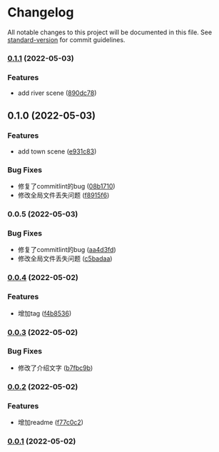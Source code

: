 # Changelog

All notable changes to this project will be documented in this file. See [standard-version](https://github.com/conventional-changelog/standard-version) for commit guidelines.

### [0.1.1](https://github.com/JerryLi95/godot-arpg/compare/v0.1.0...v0.1.1) (2022-05-03)


### Features

* add river scene ([890dc78](https://github.com/JerryLi95/godot-arpg/commit/890dc7856475cd551ce9fb2e29a0c52195eb83c8))

## 0.1.0 (2022-05-03)


### Features

* add town scene ([e931c83](https://github.com/JerryLi95/godot-arpg/commit/e931c835e517eb12a0feef77657653e78270bb86))


### Bug Fixes

* 修复了commitlint的bug ([08b1710](https://github.com/JerryLi95/godot-arpg/commit/08b171035f25400cf032aea78112fe557891a9e6))
* 修改全局文件丢失问题 ([f8915f6](https://github.com/JerryLi95/godot-arpg/commit/f8915f6d95fcea52df48a992e7f1e2a43de66e71))

### 0.0.5 (2022-05-03)


### Bug Fixes

* 修复了commitlint的bug ([aa4d3fd](https://github.com/JerryLi95/godot-arpg/commit/aa4d3fd183b59b685f1e7d4834064b6cdbf996d1))
* 修改全局文件丢失问题 ([c5badaa](https://github.com/JerryLi95/godot-arpg/commit/c5badaa1b61a6a16758f241fed755821586a1495))

### [0.0.4](https://github.com/JerryLi95/godot-arpg/compare/v0.0.3...v0.0.4) (2022-05-02)


### Features

* 增加tag ([f4b8536](https://github.com/JerryLi95/godot-arpg/commit/f4b85362a70c06a9cee7d32e0bacf492693f6fb7))

### [0.0.3](https://github.com/JerryLi95/godot-arpg/compare/v0.0.2...v0.0.3) (2022-05-02)


### Bug Fixes

* 修改了介绍文字 ([b7fbc9b](https://github.com/JerryLi95/godot-arpg/commit/b7fbc9b78a66e2febe13cea774e1e25ac286ab47))

### [0.0.2](https://github.com/JerryLi95/godot-arpg/compare/v0.0.1...v0.0.2) (2022-05-02)


### Features

* 增加readme ([f77c0c2](https://github.com/JerryLi95/godot-arpg/commit/f77c0c2aabb9c62e7e062def22737627cf5fff44))

### [0.0.1](https://github.com/JerryLi95/godot-arpg/compare/v1.1.0...v0.0.1) (2022-05-02)
